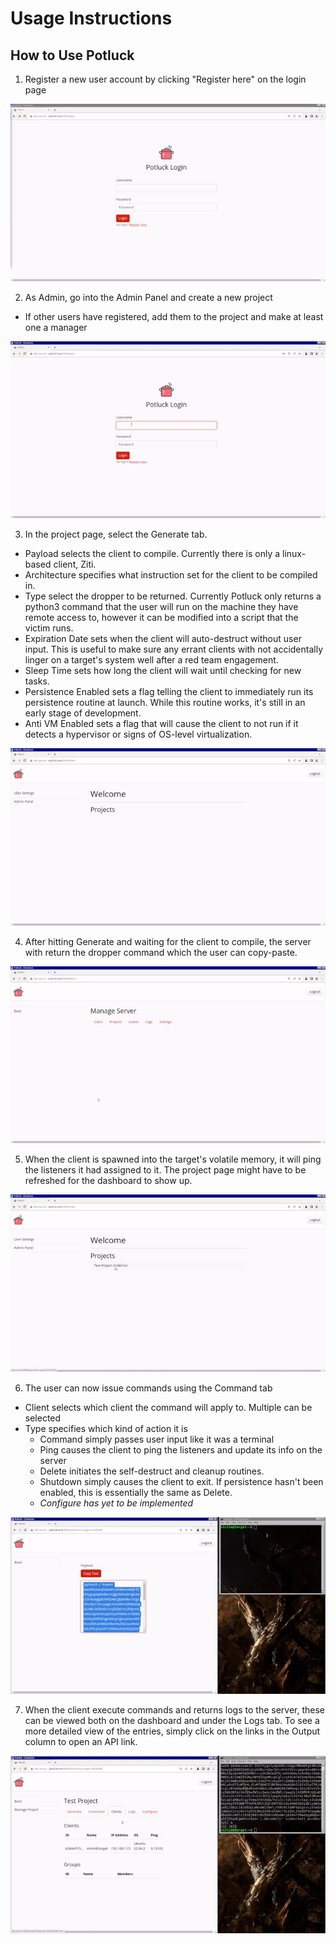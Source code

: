 ﻿# Usage Instructions

## How to Use Potluck

1. Register a new user account by clicking "Register here" on the login page

<p align="center">
  <img src="docs/images/gif/demo_1.gif">
</p>

2. As Admin, go into the Admin Panel and create a new project
  - If other users have registered, add them to the project and make at least one a manager

<p align="center">
  <img src="docs/images/gif/demo_2.gif">
</p>

3. In the project page, select the Generate tab. 
  - Payload selects the client to compile. Currently there is only a linux-based client, Ziti.
  - Architecture specifies what instruction set for the client to be compiled in.
  - Type select the dropper to be returned. Currently Potluck only returns a python3 command that the user will run on the machine they have remote access to, however it can be modified into a script that the victim runs.
  - Expiration Date sets when the client will auto-destruct without user input. This is useful to make sure any errant clients with not accidentally linger on a target's system well after a red team engagement.
  - Sleep Time sets how long the client will wait until checking for new tasks.
  - Persistence Enabled sets a flag telling the client to immediately run its persistence routine at launch. While this routine works, it's still in an early stage of development.
  - Anti VM Enabled sets a flag that will cause the client to not run if it detects a hypervisor or signs of OS-level virtualization.

<p align="center">
  <img src="docs/images/gif/demo_3.gif">
</p>

4. After hitting Generate and waiting for the client to compile, the server with return the dropper command which the user can copy-paste.

<p align="center">
  <img src="docs/images/gif/demo_4.gif">
</p>

5. When the client is spawned into the target's volatile memory, it will ping the listeners it had assigned to it. The project page might have to be refreshed for the dashboard to show up.

<p align="center">
  <img src="docs/images/gif/demo_5.gif">
</p>

6. The user can now issue commands using the Command tab
  - Client selects which client the command will apply to. Multiple can be selected
  - Type specifies which kind of action it is
    - Command simply passes user input like it was a terminal
    - Ping causes the client to ping the listeners and update its info on the server
    - Delete initiates the self-destruct and cleanup routines.
    - Shutdown simply causes the client to exit. If persistence hasn't been enabled, this is essentially the same as Delete.
    - *Configure has yet to be implemented*
   
<p align="center">
  <img src="docs/images/gif/demo_6.gif">
</p>

7. When the client execute commands and returns logs to the server, these can be viewed both on the dashboard and under the Logs tab. To see a more detailed view of the entries, simply click on the links in the Output column to open an API link.

<p align="center">
  <img src="docs/images/gif/demo_7.gif">
</p>
